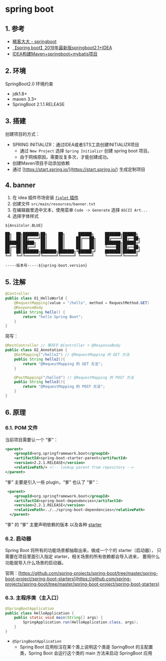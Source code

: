 # spring boot

## 1. 参考

* [稀客大大 - springboot](https://zed058.cn/code/dev/springboot-00%E8%AF%BE%E5%89%8D%E5%87%86%E5%A4%87.html#_1%E3%80%81spring-boot-%E7%AE%80%E4%BB%8B)
* [【spring boot】2019年最新版springboot2.1+IDEA](https://www.bilibili.com/video/av39775932?from=search&seid=15792996901631099901)
* [IDEA构建Maven+springboot+mybatis项目](https://blog.csdn.net/a290270915/article/details/79176859)

## 2. 环境

SpringBoot2.0 环境约束

* jdk1.8+
* maven 3.3+
* SpringBoot 2.1.1.RELEASE

## 3. 搭建

创建项目的方式：

* SPRING INITIALIZR：通过IDEA或者STS工具创建INITIALIZR项目
  * 通过 `New Project` 选择 `Spring Initializr` 创建 spring boot 项目。
  * 由于网络原因，需要反复多次，才能创建成功。
* 创建Maven项目手动添加依赖
* 通过 [https://start.spring.io/](https://start.spring.io/) 生成定制项目

## 4. banner

1. 在 idea 插件市场安装 [`figlet` 插件](https://plugins.jetbrains.com/plugin/12005-figlet)
2. 创建文件 `src/main/resources/banner.txt`
3. 在编辑器里选中文本，使用菜单 `Code -> Generate` 选择 `ASCII Art...`
4. 选择字体样式

  ```text
  ${AnsiColor.BLUE}

  ██╗  ██╗███████╗██╗     ██╗      ██████╗     ███████╗██████╗
  ██║  ██║██╔════╝██║     ██║     ██╔═══██╗    ██╔════╝██╔══██╗
  ███████║█████╗  ██║     ██║     ██║   ██║    ███████╗██████╔╝
  ██╔══██║██╔══╝  ██║     ██║     ██║   ██║    ╚════██║██╔══██╗
  ██║  ██║███████╗███████╗███████╗╚██████╔╝    ███████║██████╔╝
  ╚═╝  ╚═╝╚══════╝╚══════╝╚══════╝ ╚═════╝     ╚══════╝╚═════╝

  -----版本号-----${spring-boot.version}
  ```

## 5. 注解

```java
@Controller
public class O1_HelloWorld {
    @RequestMapping(value = "/hello", method = RequestMethod.GET)
    @ResponseBody
    public String hello() {
        return "hello Spring Boot";
    }
}
```

简写：

```java
@RestController // 等同于 @Controller + @ResponseBody
public class O2_Annotation {
    @GetMapping("/hello2") // @RequestMapping 的 GET 方法
    public String hello2(){
        return "@RequestMapping 的 GET 方法";
    }

    @PostMapping("/hello3") // @RequestMapping 的 POST 方法
    public String hello3(){
        return "@RequestMapping 的 POST 方法";
    }
}
```

## 6. 原理

### 6.1. POM 文件

当前项目需要认一个 “爹”：

```xml
<parent>
    <groupId>org.springframework.boot</groupId>
    <artifactId>spring-boot-starter-parent</artifactId>
    <version>2.2.1.RELEASE</version>
    <relativePath/> <!-- lookup parent from repository -->
</parent>
```

“爹” 主要是引入一些 plugin，“爹” 也认了 “爹”：

```xml
 <parent>
    <groupId>org.springframework.boot</groupId>
    <artifactId>spring-boot-dependencies</artifactId>
    <version>2.2.1.RELEASE</version>
    <relativePath>../../spring-boot-dependencies</relativePath>
  </parent>
```

“爹” 的 “爹” 主要声明依赖的版本 以及各种 [starter](https://github.com/spring-projects/spring-boot/tree/master/spring-boot-project/spring-boot-starters)

### 6.2. 启动器

Spring Boot 将所有的功能场景都抽取出来，做成一个个的 starter（启动器），
只需要在项目里面引入指定 starter，相关场景的所有依赖都会导入进来，
要用什么功能就导入什么场景的启动器。

官网：[https://github.com/spring-projects/spring-boot/tree/master/spring-boot-project/spring-boot-starters](https://github.com/spring-projects/spring-boot/tree/master/spring-boot-project/spring-boot-starters)

### 6.3. 主程序类（主入口）

```java
@SpringBootApplication
public class HelloApplication {
    public static void main(String[] args) {
        SpringApplication.run(HelloApplication.class, args);
    }
}
```

* `@SpringBootApplication`
  * Spring Boot 应用标注在某个类上说明这个类是 SpringBoot 的主配置类，Spring Boot 会运行这个类的 main 方法来启动 SpringBoot 应用


